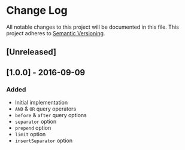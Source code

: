 # Change Log
All notable changes to this project will be documented in this file.
This project adheres to [Semantic Versioning](http://semver.org/).

## [Unreleased]

## [1.0.0] - 2016-09-09

### Added
- Initial implementation
- `AND` & `OR` query operators
- `before` & `after` query options
- `separator` option
- `prepend` option
- `limit` option
- `insertSeparator` option
